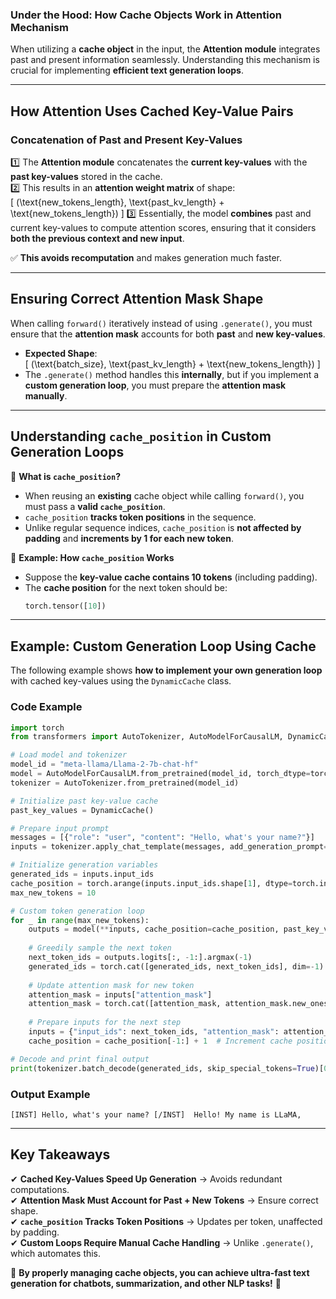 ### **Under the Hood: How Cache Objects Work in Attention Mechanism**  

When utilizing a **cache object** in the input, the **Attention module** integrates past and present information seamlessly. Understanding this mechanism is crucial for implementing **efficient text generation loops**.

---

## **How Attention Uses Cached Key-Value Pairs**  
### **Concatenation of Past and Present Key-Values**  
1️⃣ The **Attention module** concatenates the **current key-values** with the **past key-values** stored in the cache.  
2️⃣ This results in an **attention weight matrix** of shape:  
   \[
   (\text{new_tokens_length}, \text{past_kv_length} + \text{new_tokens_length})
   \]
3️⃣ Essentially, the model **combines** past and current key-values to compute attention scores, ensuring that it considers **both the previous context and new input**.  

✅ **This avoids recomputation** and makes generation much faster.

---

## **Ensuring Correct Attention Mask Shape**  
When calling `forward()` iteratively instead of using `.generate()`, you must ensure that the **attention mask** accounts for both **past** and **new key-values**.  
- **Expected Shape**:  
  \[
  (\text{batch_size}, \text{past_kv_length} + \text{new_tokens_length})
  \]
- The `.generate()` method handles this **internally**, but if you implement a **custom generation loop**, you must prepare the **attention mask manually**.

---

## **Understanding `cache_position` in Custom Generation Loops**  
📌 **What is `cache_position`?**  
- When reusing an **existing** cache object while calling `forward()`, you must pass a **valid `cache_position`**.  
- `cache_position` **tracks token positions** in the sequence.  
- Unlike regular sequence indices, `cache_position` is **not affected by padding** and **increments by 1 for each new token**.

📌 **Example: How `cache_position` Works**  
- Suppose the **key-value cache contains 10 tokens** (including padding).  
- The **cache position** for the next token should be:  
  ```python
  torch.tensor([10])
  ```

---

## **Example: Custom Generation Loop Using Cache**
The following example shows **how to implement your own generation loop** with cached key-values using the `DynamicCache` class.

### **Code Example**
```python
import torch
from transformers import AutoTokenizer, AutoModelForCausalLM, DynamicCache

# Load model and tokenizer
model_id = "meta-llama/Llama-2-7b-chat-hf"
model = AutoModelForCausalLM.from_pretrained(model_id, torch_dtype=torch.bfloat16, device_map="cuda:0")
tokenizer = AutoTokenizer.from_pretrained(model_id)

# Initialize past key-value cache
past_key_values = DynamicCache()

# Prepare input prompt
messages = [{"role": "user", "content": "Hello, what's your name?"}]
inputs = tokenizer.apply_chat_template(messages, add_generation_prompt=True, return_tensors="pt", return_dict=True).to("cuda:0")

# Initialize generation variables
generated_ids = inputs.input_ids
cache_position = torch.arange(inputs.input_ids.shape[1], dtype=torch.int64, device="cuda:0")
max_new_tokens = 10

# Custom token generation loop
for _ in range(max_new_tokens):
    outputs = model(**inputs, cache_position=cache_position, past_key_values=past_key_values, use_cache=True)
    
    # Greedily sample the next token
    next_token_ids = outputs.logits[:, -1:].argmax(-1)
    generated_ids = torch.cat([generated_ids, next_token_ids], dim=-1)
    
    # Update attention mask for new token
    attention_mask = inputs["attention_mask"]
    attention_mask = torch.cat([attention_mask, attention_mask.new_ones((attention_mask.shape[0], 1))], dim=-1)
    
    # Prepare inputs for the next step
    inputs = {"input_ids": next_token_ids, "attention_mask": attention_mask}
    cache_position = cache_position[-1:] + 1  # Increment cache position

# Decode and print final output
print(tokenizer.batch_decode(generated_ids, skip_special_tokens=True)[0])
```

### **Output Example**
```
[INST] Hello, what's your name? [/INST]  Hello! My name is LLaMA,
```

---

## **Key Takeaways**
✔ **Cached Key-Values Speed Up Generation** → Avoids redundant computations.  
✔ **Attention Mask Must Account for Past + New Tokens** → Ensure correct shape.  
✔ **`cache_position` Tracks Token Positions** → Updates per token, unaffected by padding.  
✔ **Custom Loops Require Manual Cache Handling** → Unlike `.generate()`, which automates this.  

📌 **By properly managing cache objects, you can achieve ultra-fast text generation for chatbots, summarization, and other NLP tasks!** 🚀
